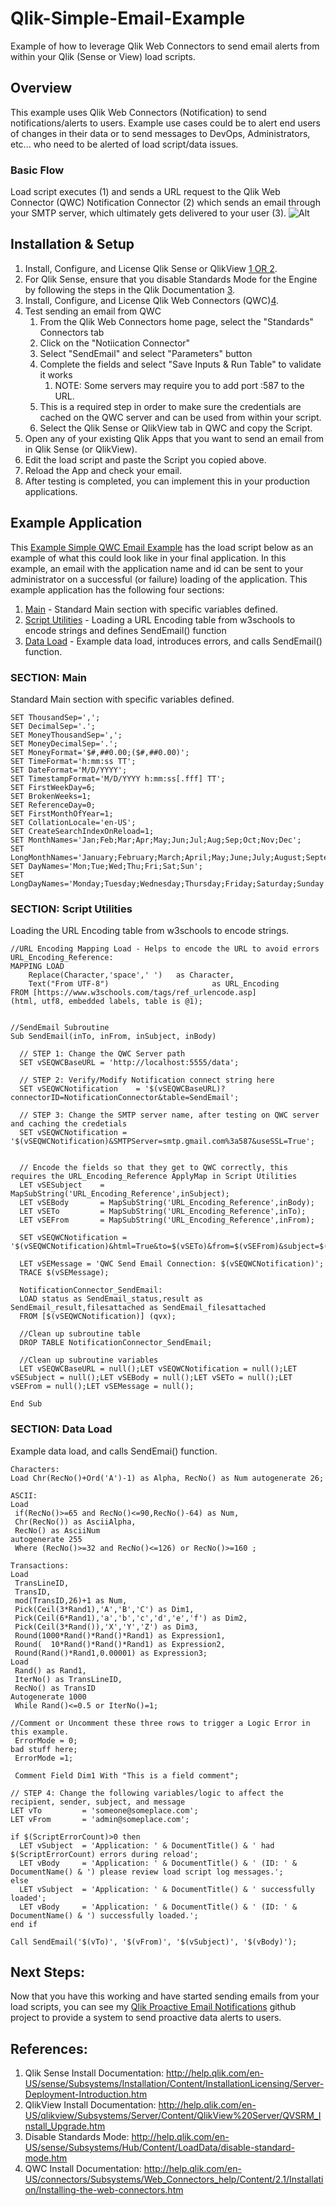# Qlik-Simple-Email-Example
Example of how to leverage Qlik Web Connectors to send email alerts from within your Qlik (Sense or View) load scripts.

## Overview
This example uses Qlik Web Connectors (Notification) to send notifications/alerts to users. Example use cases could be to alert end users of changes in their data or to send messages to DevOps, Administrators, etc... who need to be alerted of load script/data issues.

### Basic Flow
Load script executes (1) and sends a URL request to the Qlik Web Connector (QWC) Notification Connector (2) which sends an email through your SMTP server, which ultimately gets delivered to your user (3).
![Alt](/images/SimpleEmailBasicFlow.png "Qlik Email Notification Basic Flow")


## Installation & Setup
1. Install, Configure, and License Qlik Sense or QlikView [1 OR 2](#references).
1. For Qlik Sense, ensure that you disable Standards Mode for the Engine by following the steps in the Qlik Documentation [3](#references).
1. Install, Configure, and License Qlik Web Connectors (QWC)[4](#references).
1. Test sending an email from QWC
    1. From the Qlik Web Connectors home page, select the "Standards" Connectors tab
    1. Click on the "Notiication Connector"
    1. Select "SendEmail" and select "Parameters" button
    1. Complete the fields and select "Save Inputs & Run Table" to validate it works
    	1. NOTE: Some servers may require you to add port :587 to the URL.
    1. This is a required step in order to make sure the credentials are cached on the QWC server and can be used from within your script.
    1. Select the Qlik Sense or QlikView tab in QWC and copy the Script.
1. Open any of your existing Qlik Apps that you want to send an email from in Qlik Sense (or QlikView).
1. Edit the load script and paste the Script you copied above.
1. Reload the App and check your email.
1. After testing is completed, you can implement this in your production applications.


## Example Application
This [Example Simple QWC Email Example](https://github.com/newmans99/Qlik-Simple-Email-Example/blob/master/example/Example%20Simple%20QWC%20Email%20Example.qvf) has the load script below as an example of what this could look like in your final application. In this example, an email with the application name and id can be sent to your administrator on a successful (or failure) loading of the application. This example application has the following four sections:
1. [Main](#section-main) - Standard Main section with specific variables defined.
1. [Script Utilities](#section-script-utilities) - Loading a URL Encoding table from w3schools to encode strings and defines SendEmail() function
1. [Data Load](#section-data-load) - Example data load, introduces errors, and calls SendEmail() function.


### SECTION: Main
Standard Main section with specific variables defined.
```
SET ThousandSep=',';
SET DecimalSep='.';
SET MoneyThousandSep=',';
SET MoneyDecimalSep='.';
SET MoneyFormat='$#,##0.00;($#,##0.00)';
SET TimeFormat='h:mm:ss TT';
SET DateFormat='M/D/YYYY';
SET TimestampFormat='M/D/YYYY h:mm:ss[.fff] TT';
SET FirstWeekDay=6;
SET BrokenWeeks=1;
SET ReferenceDay=0;
SET FirstMonthOfYear=1;
SET CollationLocale='en-US';
SET CreateSearchIndexOnReload=1;
SET MonthNames='Jan;Feb;Mar;Apr;May;Jun;Jul;Aug;Sep;Oct;Nov;Dec';
SET LongMonthNames='January;February;March;April;May;June;July;August;September;October;November;December';
SET DayNames='Mon;Tue;Wed;Thu;Fri;Sat;Sun';
SET LongDayNames='Monday;Tuesday;Wednesday;Thursday;Friday;Saturday;Sunday';
```

### SECTION: Script Utilities
Loading the URL Encoding table from w3schools to encode strings.
```
//URL Encoding Mapping Load - Helps to encode the URL to avoid errors
URL_Encoding_Reference:
MAPPING LOAD
    Replace(Character,'space',' ')	 as Character,
	Text("From UTF-8")				         as URL_Encoding
FROM [https://www.w3schools.com/tags/ref_urlencode.asp]
(html, utf8, embedded labels, table is @1);


//SendEmail Subroutine
Sub SendEmail(inTo, inFrom, inSubject, inBody)

  // STEP 1: Change the QWC Server path
  SET vSEQWCBaseURL = 'http://localhost:5555/data';

  // STEP 2: Verify/Modify Notification connect string here
  SET vSEQWCNotification 	= '$(vSEQWCBaseURL)?connectorID=NotificationConnector&table=SendEmail';

  // STEP 3: Change the SMTP server name, after testing on QWC server and caching the credetials
  SET vSEQWCNotification = '$(vSEQWCNotification)&SMTPServer=smtp.gmail.com%3a587&useSSL=True';


  // Encode the fields so that they get to QWC correctly, this requires the URL_Encoding_Reference ApplyMap in Script Utilities
  LET vSESubject	= MapSubString('URL_Encoding_Reference',inSubject);
  LET vSEBody 	 	= MapSubString('URL_Encoding_Reference',inBody);
  LET vSETo 	 	= MapSubString('URL_Encoding_Reference',inTo);
  LET vSEFrom 		= MapSubString('URL_Encoding_Reference',inFrom);

  SET vSEQWCNotification = '$(vSEQWCNotification)&html=True&to=$(vSETo)&from=$(vSEFrom)&subject=$(vSESubject)&message=$(vSEBody)&delayInSeconds=15&appID=';

  LET vSEMessage = 'QWC Send Email Connection: $(vSEQWCNotification)';
  TRACE $(vSEMessage);

  NotificationConnector_SendEmail:
  LOAD status as SendEmail_status,result as SendEmail_result,filesattached as SendEmail_filesattached
  FROM [$(vSEQWCNotification)] (qvx);

  //Clean up subroutine table
  DROP TABLE NotificationConnector_SendEmail;

  //Clean up subroutine variables
  LET vSEQWCBaseURL = null();LET vSEQWCNotification = null();LET vSESubject = null();LET vSEBody = null();LET vSETo = null();LET vSEFrom = null();LET vSEMessage = null();

End Sub
```


### SECTION: Data Load
Example data load, and calls SendEmai() function.
```
Characters:
Load Chr(RecNo()+Ord('A')-1) as Alpha, RecNo() as Num autogenerate 26;

ASCII:
Load
 if(RecNo()>=65 and RecNo()<=90,RecNo()-64) as Num,
 Chr(RecNo()) as AsciiAlpha,
 RecNo() as AsciiNum
autogenerate 255
 Where (RecNo()>=32 and RecNo()<=126) or RecNo()>=160 ;

Transactions:
Load
 TransLineID,
 TransID,
 mod(TransID,26)+1 as Num,
 Pick(Ceil(3*Rand1),'A','B','C') as Dim1,
 Pick(Ceil(6*Rand1),'a','b','c','d','e','f') as Dim2,
 Pick(Ceil(3*Rand()),'X','Y','Z') as Dim3,
 Round(1000*Rand()*Rand()*Rand1) as Expression1,
 Round(  10*Rand()*Rand()*Rand1) as Expression2,
 Round(Rand()*Rand1,0.00001) as Expression3;
Load
 Rand() as Rand1,
 IterNo() as TransLineID,
 RecNo() as TransID
Autogenerate 1000
 While Rand()<=0.5 or IterNo()=1;

//Comment or Uncomment these three rows to trigger a Logic Error in this example.
 ErrorMode = 0;
bad stuff here;
 ErrorMode =1;

 Comment Field Dim1 With "This is a field comment";

// STEP 4: Change the following variables/logic to affect the recipient, sender, subject, and message
LET vTo			= 'someone@someplace.com';
LET vFrom 		= 'admin@someplace.com';

if $(ScriptErrorCount)>0 then
  LET vSubject 	= 'Application: ' & DocumentTitle() & ' had $(ScriptErrorCount) errors during reload';
  LET vBody		= 'Application: ' & DocumentTitle() & ' (ID: ' & DocumentName() & ') please review load script log messages.';
else
  LET vSubject 	= 'Application: ' & DocumentTitle() & ' successfully loaded';
  LET vBody		= 'Application: ' & DocumentTitle() & ' (ID: ' & DocumentName() & ') successfully loaded.';
end if  

Call SendEmail('$(vTo)', '$(vFrom)', '$(vSubject)', '$(vBody)');

```

## Next Steps:
Now that you have this working and have started sending emails from your load scripts, you can see my [Qlik Proactive Email Notifications](https://github.com/newmans99/Qlik-Proactive-Email-Notification-Example) github project to provide a system to send proactive data alerts to users.

## References:
1. Qlik Sense Install Documentation: http://help.qlik.com/en-US/sense/Subsystems/Installation/Content/InstallationLicensing/Server-Deployment-Introduction.htm
1. QlikView Install Documentation: http://help.qlik.com/en-US/qlikview/Subsystems/Server/Content/QlikView%20Server/QVSRM_Install_Upgrade.htm
1. Disable Standards Mode: http://help.qlik.com/en-US/sense/Subsystems/Hub/Content/LoadData/disable-standard-mode.htm
1. QWC Install Documentation: http://help.qlik.com/en-US/connectors/Subsystems/Web_Connectors_help/Content/2.1/Installation/Installing-the-web-connectors.htm
